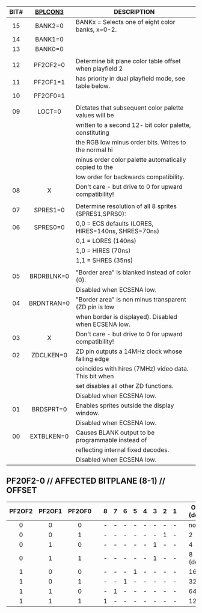 | BIT# | [BPLCON3](BPLCON3.md)    | DESCRIPTION                                            |
|:----:|:----------:|--------------------------------------------------------|
| 15   | BANK2=0    | BANKx = Selects one of eight color banks, x=0-2.       |
| 14   | BANK1=0    |                                                        |
| 13   | BANK0=0    |                                                        |
|      |            |                                                        |
| 12   | PF2OF2=0   | Determine bit plane color table offset when playfield 2|
| 11   | PF2OF1=1   | has priority in dual playfield mode, see table below.  |
| 10   | PF2OF0=1   |                                                        |
|      |            |                                                        |
| 09   | LOCT=0     | Dictates that subsequent color palette values will be  |
|      |            | written to a second 12- bit color palette, constituting|
|      |            | the RGB low minus order bits. Writes to the normal hi  |
|      |            | minus order color palette automatically copied to the |
|      |            | low order for backwards compatibility.                 |
| 08   | X          | Don't care - but drive to 0 for upward compatibility!  |
|      |            |                                                        |
| 07   | SPRES1=0   | Determine resolution of all 8 sprites (SPRES1,SPRS0):  |
| 06   | SPRES0=0   | 0,0 = ECS defaults (LORES, HIRES=140ns, SHRES=70ns)    |
|      |            | 0,1 = LORES (140ns)                                    |
|      |            | 1,0 = HIRES (70ns)                                     |
|      |            | 1,1 = SHRES (35ns)                                     |
|      |            |                                                        |
| 05   | BRDRBLNK=0 | "Border area" is blanked instead of color (0).         |
|      |            | Disabled when ECSENA low.                              |
| 04   | BRDNTRAN=0 | "Border area" is non minus transparent (ZD pin is low  |
|      |            | when border is displayed). Disabled when ECSENA low.   |
| 03   | X          | Don't care - but drive to 0 for upward compatibility!  |
| 02   | ZDCLKEN=0  | ZD pin outputs a 14MHz clock whose falling edge        |
|      |            | coincides with hires (7MHz) video data. This bit when  |
|      |            | set disables all other ZD functions.                   |
|      |            | Disabled when ECSENA low.                              |
| 01   | BRDSPRT=0  | Enables sprites outside the display window.            |
|      |            | Disabled when ECSENA low.                              |
| 00   | EXTBLKEN=0 | Causes BLANK output to be programmable instead of      |
|      |            | reflecting internal fixed decodes.                     |
|      |            | Disabled when ECSENA low.                              |


## PF20F2-0 // AFFECTED BITPLANE (8-1) // OFFSET

| PF2OF2 | PF2OF1 | PF2OF0 |  | 8 | 7 | 6 | 5 | 4 | 3 | 2 | 1 |  | OFFSET (decimal) |
|:------:|:------:|:------:|--|:-:|:-:|:-:|:-:|:-:|:-:|:-:|:-:|--|------------------|
| 0      | 0      | 0      |  | - | - | - | - | - | - | - | - |  | none             |
| 0      | 0      | 1      |  | - | - | - | - | - | - | 1 | - |  | 2                |
| 0      | 1      | 0      |  | - | - | - | - | - | 1 | - | - |  | 4                |
| 0      | 1      | 1      |  | - | - | - | - | - | 1 | - | - |  | 8 (default)      |
| 1      | 0      | 0      |  | - | - | - | 1 | - | - | - | - |  | 16               |
| 1      | 0      | 1      |  | - | - | 1 | - | - | - | - | - |  | 32               |
| 1      | 1      | 0      |  | - | 1 | - | - | - | - | - | - |  | 64               |
| 1      | 1      | 1      |  | 1 | - | - | - | - | - | - | - |  | 128              |